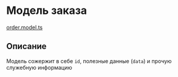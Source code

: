 # Модель заказа
[order.model.ts](order.model.ts)

## Описание

Модель сожержит в себе `id`, полезные данные (`data`) и прочую служебную информацию 
